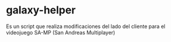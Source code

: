 # galaxy-helper
Es un script que realiza modificaciones del lado del cliente para el videojuego SA-MP (San Andreas Multiplayer)
